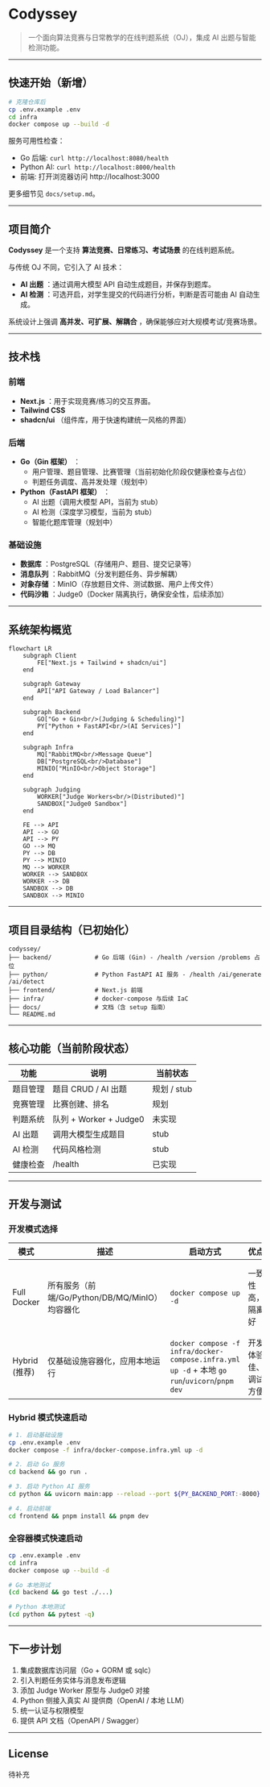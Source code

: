 # **Codyssey**

> 一个面向算法竞赛与日常教学的在线判题系统（OJ），集成 AI 出题与智能检测功能。

---

## 快速开始（新增）

```bash
# 克隆仓库后
cp .env.example .env
cd infra
docker compose up --build -d
```

服务可用性检查：
- Go 后端: `curl http://localhost:8080/health`
- Python AI: `curl http://localhost:8000/health`
- 前端: 打开浏览器访问 http://localhost:3000

更多细节见 `docs/setup.md`。

---

## 项目简介

**Codyssey** 是一个支持 **算法竞赛、日常练习、考试场景** 的在线判题系统。

与传统 OJ 不同，它引入了 AI 技术：

* **AI 出题** ：通过调用大模型 API 自动生成题目，并保存到题库。
* **AI 检测** ：可选开启，对学生提交的代码进行分析，判断是否可能由 AI 自动生成。

系统设计上强调  **高并发、可扩展、解耦合** ，确保能够应对大规模考试/竞赛场景。

---

## 技术栈

### 前端

* **Next.js** ：用于实现竞赛/练习的交互界面。
* **Tailwind CSS**
* **shadcn/ui** （组件库，用于快速构建统一风格的界面）

### 后端

* **Go（Gin 框架）** ：
  * 用户管理、题目管理、比赛管理（当前初始化阶段仅健康检查与占位）
  * 判题任务调度、高并发处理（规划中）
* **Python（FastAPI 框架）** ：
  * AI 出题（调用大模型 API，当前为 stub）
  * AI 检测（深度学习模型，当前为 stub）
  * 智能化题库管理（规划中）

### 基础设施

* **数据库** ：PostgreSQL（存储用户、题目、提交记录等）
* **消息队列** ：RabbitMQ（分发判题任务、异步解耦）
* **对象存储** ：MinIO（存放题目文件、测试数据、用户上传文件）
* **代码沙箱** ：Judge0（Docker 隔离执行，确保安全性，后续添加）

---

## 系统架构概览

```mermaid
flowchart LR
    subgraph Client
        FE["Next.js + Tailwind + shadcn/ui"]
    end

    subgraph Gateway
        API["API Gateway / Load Balancer"]
    end

    subgraph Backend
        GO["Go + Gin<br/>(Judging & Scheduling)"]
        PY["Python + FastAPI<br/>(AI Services)"]
    end

    subgraph Infra
        MQ["RabbitMQ<br/>Message Queue"]
        DB["PostgreSQL<br/>Database"]
        MINIO["MinIO<br/>Object Storage"]
    end

    subgraph Judging
        WORKER["Judge Workers<br/>(Distributed)"]
        SANDBOX["Judge0 Sandbox"]
    end

    FE --> API
    API --> GO
    API --> PY
    GO --> MQ
    PY --> DB
    PY --> MINIO
    MQ --> WORKER
    WORKER --> SANDBOX
    WORKER --> DB
    SANDBOX --> DB
    SANDBOX --> MINIO
```

---

## 项目目录结构（已初始化）

```
codyssey/
├── backend/            # Go 后端 (Gin) - /health /version /problems 占位
├── python/             # Python FastAPI AI 服务 - /health /ai/generate /ai/detect
├── frontend/           # Next.js 前端
├── infra/              # docker-compose 与后续 IaC
├── docs/               # 文档（含 setup 指南）
└── README.md
```

---

## 核心功能（当前阶段状态）

| 功能 | 说明 | 当前状态 |
| ---- | ---- | -------- |
| 题目管理 | 题目 CRUD / AI 出题 | 规划 / stub |
| 竞赛管理 | 比赛创建、排名 | 规划 |
| 判题系统 | 队列 + Worker + Judge0 | 未实现 |
| AI 出题 | 调用大模型生成题目 | stub |
| AI 检测 | 代码风格检测 | stub |
| 健康检查 | /health | 已实现 |

---

## 开发与测试

### 开发模式选择

| 模式 | 描述 | 启动方式 | 优点 | 缺点 |
| ---- | ---- | -------- | ---- | ---- |
| Full Docker | 所有服务（前端/Go/Python/DB/MQ/MinIO）均容器化 | `docker compose up -d` | 一致性高，隔离好 | 热重载慢、资源占用更高 |
| Hybrid (推荐) | 仅基础设施容器化，应用本地运行 | `docker compose -f infra/docker-compose.infra.yml up -d` + 本地 `go run`/`uvicorn`/`pnpm dev` | 开发体验佳、调试方便 | 需本地安装运行时 |

### Hybrid 模式快速启动

```bash
# 1. 启动基础设施
cp .env.example .env
docker compose -f infra/docker-compose.infra.yml up -d

# 2. 启动 Go 服务
cd backend && go run .

# 3. 启动 Python AI 服务
cd python && uvicorn main:app --reload --port ${PY_BACKEND_PORT:-8000}

# 4. 启动前端
cd frontend && pnpm install && pnpm dev
```

### 全容器模式快速启动

```bash
cp .env.example .env
cd infra
docker compose up --build -d
```

```bash
# Go 本地测试
(cd backend && go test ./...)

# Python 本地测试
(cd python && pytest -q)
```

---

## 下一步计划

1. 集成数据库访问层（Go + GORM 或 sqlc）
2. 引入判题任务实体与消息发布逻辑
3. 添加 Judge Worker 原型与 Judge0 对接
4. Python 侧接入真实 AI 提供商（OpenAI / 本地 LLM）
5. 统一认证与权限模型
6. 提供 API 文档（OpenAPI / Swagger）

---

## License
待补充
